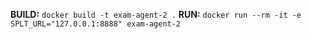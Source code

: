 **BUILD:** `docker build -t exam-agent-2 .`
**RUN:** `docker run --rm -it -e SPLT_URL="127.0.0.1:8888" exam-agent-2 `